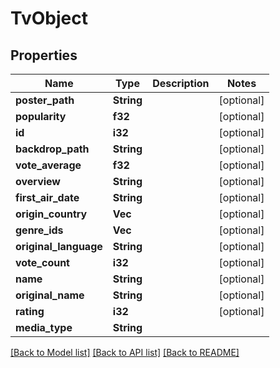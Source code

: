 # TvObject

## Properties

Name | Type | Description | Notes
------------ | ------------- | ------------- | -------------
**poster_path** | **String** |  | [optional]
**popularity** | **f32** |  | [optional] 
**id** | **i32** |  | [optional] 
**backdrop_path** | **String** |  | [optional]
**vote_average** | **f32** |  | [optional] 
**overview** | **String** |  | [optional] 
**first_air_date** | **String** |  | [optional] 
**origin_country** | **Vec<String>** |  | [optional] 
**genre_ids** | **Vec<i32>** |  | [optional] 
**original_language** | **String** |  | [optional] 
**vote_count** | **i32** |  | [optional] 
**name** | **String** |  | [optional] 
**original_name** | **String** |  | [optional] 
**rating** | **i32** |  | [optional] 
**media_type** | **String** |  | 

[[Back to Model list]](../README.md#documentation-for-models) [[Back to API list]](../README.md#documentation-for-api-endpoints) [[Back to README]](../README.md)

